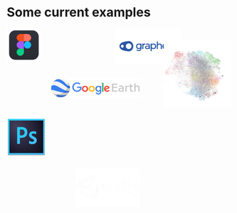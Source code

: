 # Some current examples

<div style="display: flex;">
	<div>
		<img src="assets/figma-logo.png" alt="" width=77 />
		<img src="assets/google-earth-logo.png" alt="" width=200 style="margin-top: 33px; margin-left: 99px;" />
		<img src="assets/photoshop.png" alt="" width=88 style="margin-top: 44px;" />
		<img src="assets/unity-logo.webp" alt="" width=144 style="margin-top: 22px; margin-left: 155px;" />
	</div>
	<div style="display: flex; justify-content: flex-start; align-items: flex-end; width: 66%; flex-direction: column;">
		<img src="assets/graphext-logo.png" alt="" width=155 style="margin-right: 111px;" />
		<img src="assets/graphext-img.png" alt="" width=333 style="margin-top: -55px;" />
	</div>
</div>